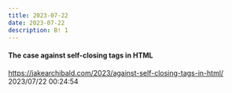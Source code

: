 ```yaml
---
title: 2023-07-22
date: 2023-07-22
description: B! 1
---
```


#### The case against self-closing tags in HTML
https://jakearchibald.com/2023/against-self-closing-tags-in-html/<br>
2023/07/22 00:24:54<br>


